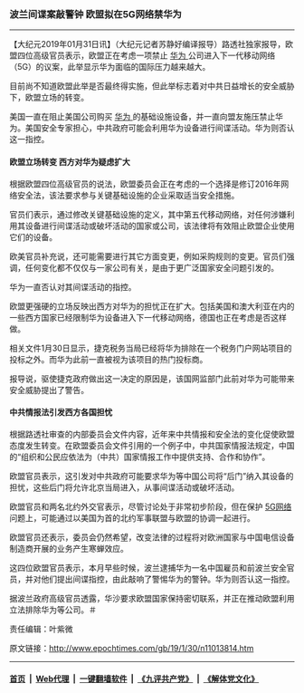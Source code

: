 ### 波兰间谍案敲警钟 欧盟拟在5G网络禁华为
------------------------

<p>
 【大纪元2019年01月31日讯】（大纪元记者苏静好编译报导）路透社独家报导，欧盟四位高级官员表示，欧盟正在考虑一项禁止
 <a href="http://www.epochtimes.com/gb/tag/%E5%8D%8E%E4%B8%BA.html">
  华为
 </a>
 公司进入下一代移动网络（5G）的议案，此举显示华为面临的国际压力越来越大。
</p>
<p>
 目前尚不知道欧盟此举是否最终得实施，但此举标志着对中共日益增长的安全威胁下，欧盟立场的转变。
</p>
<p>
 美国一直在阻止美国公司购买
 <a href="http://www.epochtimes.com/gb/tag/%E5%8D%8E%E4%B8%BA.html">
  华为
 </a>
 的基础设施设备，并一直向盟友施压禁止华为。美国安全专家担心，中共政府可能会利用华为设备进行间谍活动。华为则否认这一指控。
</p>
<h4>
 欧盟立场转变 西方对华为疑虑扩大
</h4>
<p>
 根据欧盟四位高级官员的说法，欧盟委员会正在考虑的一个选择是修订2016年网络安全法，该法要求参与关键基础设施的企业采取适当安全措施。
</p>
<p>
 官员们表示，通过修改关键基础设施的定义，其中第五代移动网络，对任何涉嫌利用其设备进行间谍活动或破坏活动的国家或公司，该法律将有效阻止欧盟企业使用它们的设备。
</p>
<p>
 欧美官员补充说，还可能需要进行其它方面变更，例如采购规则的变更。官员们强调，任何变化都不仅仅与一家公司有关，是由于更广泛国家安全问题引发的。
</p>
<p>
 华为一直否认对其间谍活动的指控。
</p>
<p>
 欧盟更强硬的立场反映出西方对华为的担忧正在扩大。包括美国和澳大利亚在内的一些西方国家已经限制华为设备进入下一代移动网络，德国也正在考虑是否这样做。
</p>
<p>
 相关文件1月30日显示，捷克税务当局已经将华为排除在一个税务门户网站项目的投标之外。而华为此前一直被视为该项目的热门投标商。
</p>
<p>
 报导说，驱使捷克政府做出这一决定的原因是，该国网监部门此前对华为可能带来安全威胁提出了警告。
</p>
<h4>
 中共情报法引发西方各国担忧
</h4>
<p>
 根据路透社审查的内部委员会文件内容，近年来中共情报和安全法的变化促使欧盟态度发生转变。在欧盟委员会文件引用的一个例子中，中共国家情报法规定，中国的“组织和公民应依法为（中共）国家情报工作中提供支持、合作和协作”。
</p>
<p>
 欧盟官员表示，这引发对中共政府可能要求华为等中国公司将“后门”纳入其设备的担忧，这些后门将允许北京当局进入，从事间谍活动或破坏活动。
</p>
<p>
 欧盟官员和两名北约外交官表示，尽管讨论处于非常初步阶段，但在保护
 <a href="http://www.epochtimes.com/gb/tag/5g%E7%BD%91%E7%BB%9C.html">
  5G网络
 </a>
 问题上，可能通过以美国为首的北约军事联盟与欧盟的协调一起进行。
</p>
<p>
 欧盟官员还表示，委员会仍然希望，改变法律的过程将对欧洲国家与中国电信设备制造商开展的业务产生寒蝉效应。
</p>
<p>
 这四位欧盟官员表示，本月早些时候，波兰逮捕华为一名中国雇员和前波兰安全官员，并对他们提出间谍指控，由此敲响了警惕华为的警钟。华为则否认这一指控。
</p>
<p>
 据波兰政府高级官员透露，华沙要求欧盟国家保持密切联系，并正在推动欧盟利用立法排除华为等公司。＃
</p>
<p>
 责任编辑：叶紫微
</p>

原文链接：http://www.epochtimes.com/gb/19/1/30/n11013814.htm


------------------------
#### [首页](https://github.com/gfw-breaker/banned-news/blob/master/README.md) &nbsp;|&nbsp; [Web代理](https://github.com/labour-camp/helloworld) &nbsp;|&nbsp; [一键翻墙软件](https://github.com/gfw-breaker/nogfw/blob/master/README.md) &nbsp;|&nbsp; [《九评共产党》](https://github.com/gfw-breaker/9ping.md/blob/master/README.md#九评之一评共产党是什么) &nbsp;|&nbsp; [《解体党文化》](https://github.com/gfw-breaker/jtdwh.md/blob/master/README.md#绪论)

